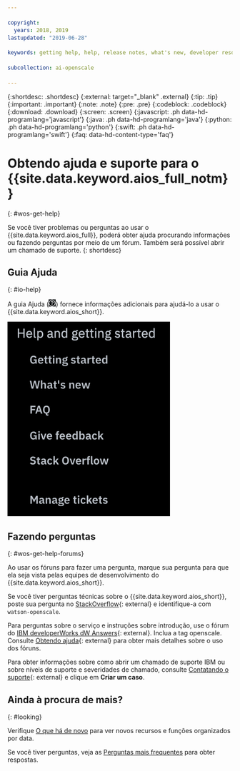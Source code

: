 ```yaml
---

copyright:
  years: 2018, 2019
lastupdated: "2019-06-28"

keywords: getting help, help, release notes, what's new, developer resources 

subcollection: ai-openscale

---
```


{:shortdesc: .shortdesc}
{:external: target="_blank" .external}
{:tip: .tip}
{:important: .important}
{:note: .note}
{:pre: .pre}
{:codeblock: .codeblock}
{:download: .download}
{:screen: .screen}
{:javascript: .ph data-hd-programlang='javascript'}
{:java: .ph data-hd-programlang='java'}
{:python: .ph data-hd-programlang='python'}
{:swift: .ph data-hd-programlang='swift'}
{:faq: data-hd-content-type='faq'}

# Obtendo ajuda e suporte para o {{site.data.keyword.aios_full_notm}}
{: #wos-get-help}

Se você tiver problemas ou perguntas ao usar o {{site.data.keyword.aios_full}}, poderá
obter ajuda procurando informações ou fazendo perguntas por meio de um fórum. Também será possível abrir
um chamado de suporte.
{: shortdesc}

## Guia Ajuda
{: #io-help}

A guia Ajuda (![ícone da guia de ajuda](images/insight-help-tab.png)) fornece informações adicionais para ajudá-lo a usar o {{site.data.keyword.aios_short}}.

![painel de ajuda](images/help-tab-flyout.png)

## Fazendo perguntas
{: #wos-get-help-forums}

Ao usar os fóruns para fazer uma pergunta, marque sua pergunta para que ela seja vista pelas
equipes de desenvolvimento do {{site.data.keyword.aios_short}}.

Se você tiver perguntas técnicas sobre o {{site.data.keyword.aios_short}}, poste sua pergunta no [StackOverflow](https://stackoverflow.com/questions/tagged/watson-openscale){: external} e identifique-a com `watson-openscale`.

Para
perguntas sobre o serviço e instruções sobre introdução, use o fórum do [IBM
developerWorks dW Answers](https://developer.ibm.com/?s=openscale){: external}. Inclua a tag openscale. Consulte [Obtendo ajuda](https://developer.ibm.com/answers/smartspace/dw-answers-help/index.html){: external} para
obter mais detalhes sobre o uso dos fóruns.

Para obter informações sobre como abrir um chamado de suporte IBM ou sobre níveis de suporte e severidades de chamado, consulte [Contatando o suporte](https://cloud.ibm.com/unifiedsupport/supportcenter){: external} e clique em **Criar um caso**.

## Ainda à procura de mais?
{: #looking}

Verifique [O que há de novo](/docs/services/ai-openscale?topic=ai-openscale-rn-relnotes)
para ver novos recursos e funções organizados por data.

Se você tiver perguntas, veja as [Perguntas mais frequentes](/docs/services/ai-openscale?topic=ai-openscale-wos-faqs) para obter respostas.
